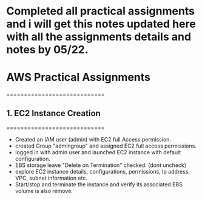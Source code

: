 # Completed all practical assignments and i will get this notes updated here with all the assignments details and notes by 05/22.

# AWS Practical Assignments
============================

## 1. EC2 Instance Creation
============================
- Created an IAM user (admin) with EC2 full Access permission.
- created Group "admingroup" and assigned EC2 full access permissions.
- logged in with admin user and launched EC2 instance with default configuration.
- EBS storage leave "Delete on Termination" checked. (dont uncheck)
- explore EC2 instance details, configurations, permissions, Ip address, VPC, subnet information etc.
- Start/stop and terminate the instance and verify its associated EBS volume is also remove.




